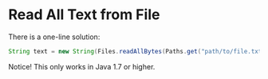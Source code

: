# Read All Text from File

There is a one-line solution:

  ```java
String text = new String(Files.readAllBytes(Paths.get("path/to/file.txt")), StandardCharsets.UTF_8);
  ```

Notice! This only works in Java 1.7 or higher.
